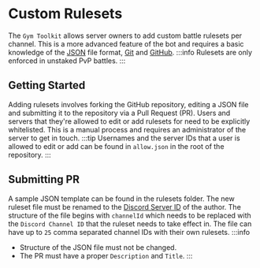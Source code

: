 # Custom Rulesets

The `Gym Toolkit` allows server owners to add custom battle rulesets per channel. This is a more advanced feature of the bot and requires a basic knowledge of the [JSON](https://json.org) file format, [Git](https://git-scm.com/) and [GitHub](https://docs.github.com/en).
:::info
Rulesets are only enforced in unstaked PvP battles.
:::

## Getting Started

Adding rulesets involves forking the GitHub repository, editing a JSON file and submitting it to the repository via a Pull Request (PR). Users and servers that they're allowed to edit or add rulesets for need to be explicitly whitelisted. This is a manual process and requires an administrator of the server to get in touch.
:::tip
Usernames and the server IDs that a user is allowed to edit or add can be found in `allow.json` in the root of the repository.
:::

## Submitting PR

A sample JSON template can be found in the rulesets folder. The new ruleset file must be renamed to the [Discord Server ID](https://support.discord.com/hc/en-us/articles/206346498-Where-can-I-find-my-User-Server-Message-ID) of the author. The structure of the file begins with `channelId` which needs to be replaced with the `Discord Channel ID` that the ruleset needs to take effect in. The file can have up to `25` comma separated channel IDs with their own rulesets.
:::info
- Structure of the JSON file must not be changed.
- The PR must have a proper `Description` and `Title`.
:::